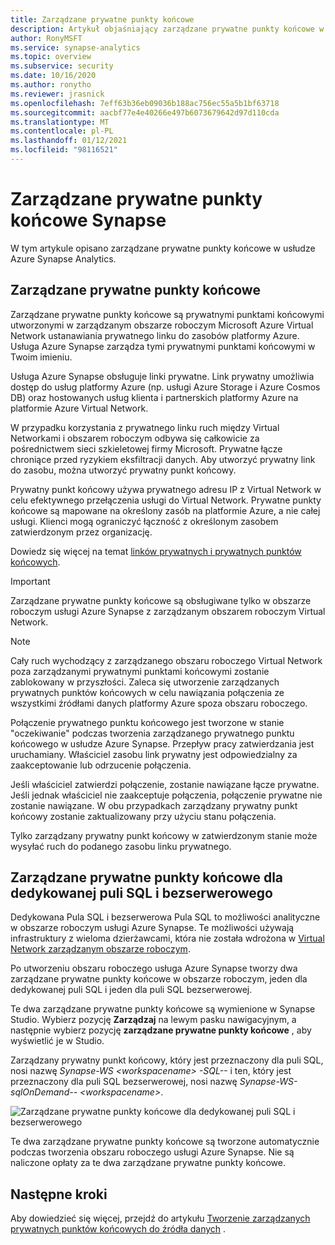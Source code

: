 ```yaml
---
title: Zarządzane prywatne punkty końcowe
description: Artykuł objaśniający zarządzane prywatne punkty końcowe w usłudze Azure Synapse Analytics
author: RonyMSFT
ms.service: synapse-analytics
ms.topic: overview
ms.subservice: security
ms.date: 10/16/2020
ms.author: ronytho
ms.reviewer: jrasnick
ms.openlocfilehash: 7eff63b36eb09036b188ac756ec55a5b1bf63718
ms.sourcegitcommit: aacbf77e4e40266e497b6073679642d97d110cda
ms.translationtype: MT
ms.contentlocale: pl-PL
ms.lasthandoff: 01/12/2021
ms.locfileid: "98116521"
---
```

# <a name="synapse-managed-private-endpoints"></a>Zarządzane prywatne punkty końcowe Synapse

W tym artykule opisano zarządzane prywatne punkty końcowe w usłudze Azure Synapse Analytics.

## <a name="managed-private-endpoints"></a>Zarządzane prywatne punkty końcowe

Zarządzane prywatne punkty końcowe są prywatnymi punktami końcowymi utworzonymi w zarządzanym obszarze roboczym Microsoft Azure Virtual Network ustanawiania prywatnego linku do zasobów platformy Azure. Usługa Azure Synapse zarządza tymi prywatnymi punktami końcowymi w Twoim imieniu.

Usługa Azure Synapse obsługuje linki prywatne. Link prywatny umożliwia dostęp do usług platformy Azure (np. usługi Azure Storage i Azure Cosmos DB) oraz hostowanych usług klienta i partnerskich platformy Azure na platformie Azure Virtual Network.

W przypadku korzystania z prywatnego linku ruch między Virtual Networkami i obszarem roboczym odbywa się całkowicie za pośrednictwem sieci szkieletowej firmy Microsoft. Prywatne łącze chroniące przed ryzykiem eksfiltracji danych. Aby utworzyć prywatny link do zasobu, można utworzyć prywatny punkt końcowy.

Prywatny punkt końcowy używa prywatnego adresu IP z Virtual Network w celu efektywnego przełączenia usługi do Virtual Network. Prywatne punkty końcowe są mapowane na określony zasób na platformie Azure, a nie całej usługi. Klienci mogą ograniczyć łączność z określonym zasobem zatwierdzonym przez organizację. 

Dowiedz się więcej na temat [linków prywatnych i prywatnych punktów końcowych](../../private-link/index.yml).

>[!IMPORTANT]
>Zarządzane prywatne punkty końcowe są obsługiwane tylko w obszarze roboczym usługi Azure Synapse z zarządzanym obszarem roboczym Virtual Network.

>[!NOTE]
>Cały ruch wychodzący z zarządzanego obszaru roboczego Virtual Network poza zarządzanymi prywatnymi punktami końcowymi zostanie zablokowany w przyszłości. Zaleca się utworzenie zarządzanych prywatnych punktów końcowych w celu nawiązania połączenia ze wszystkimi źródłami danych platformy Azure spoza obszaru roboczego. 

Połączenie prywatnego punktu końcowego jest tworzone w stanie "oczekiwanie" podczas tworzenia zarządzanego prywatnego punktu końcowego w usłudze Azure Synapse. Przepływ pracy zatwierdzania jest uruchamiany. Właściciel zasobu link prywatny jest odpowiedzialny za zaakceptowanie lub odrzucenie połączenia.

Jeśli właściciel zatwierdzi połączenie, zostanie nawiązane łącze prywatne. Jeśli jednak właściciel nie zaakceptuje połączenia, połączenie prywatne nie zostanie nawiązane. W obu przypadkach zarządzany prywatny punkt końcowy zostanie zaktualizowany przy użyciu stanu połączenia.

Tylko zarządzany prywatny punkt końcowy w zatwierdzonym stanie może wysyłać ruch do podanego zasobu linku prywatnego.

## <a name="managed-private-endpoints-for-dedicated-sql-pool-and-serverless-sql-pool"></a>Zarządzane prywatne punkty końcowe dla dedykowanej puli SQL i bezserwerowego

Dedykowana Pula SQL i bezserwerowa Pula SQL to możliwości analityczne w obszarze roboczym usługi Azure Synapse. Te możliwości używają infrastruktury z wieloma dzierżawcami, która nie została wdrożona w [Virtual Network zarządzanym obszarze roboczym](./synapse-workspace-managed-vnet.md).

Po utworzeniu obszaru roboczego usługa Azure Synapse tworzy dwa zarządzane prywatne punkty końcowe w obszarze roboczym, jeden dla dedykowanej puli SQL i jeden dla puli SQL bezserwerowej. 

Te dwa zarządzane prywatne punkty końcowe są wymienione w Synapse Studio. Wybierz pozycję **Zarządzaj** na lewym pasku nawigacyjnym, a następnie wybierz pozycję **zarządzane prywatne punkty końcowe** , aby wyświetlić je w Studio.

Zarządzany prywatny punkt końcowy, który jest przeznaczony dla puli SQL, nosi nazwę *Synapse-WS \<workspacename\> -SQL--* i ten, który jest przeznaczony dla puli SQL bezserwerowej, nosi nazwę *Synapse-WS-sqlOnDemand-- \<workspacename\>*.

![Zarządzane prywatne punkty końcowe dla dedykowanej puli SQL i bezserwerowego](./media/synapse-workspace-managed-private-endpoints/managed-pe-for-sql-1.png)

Te dwa zarządzane prywatne punkty końcowe są tworzone automatycznie podczas tworzenia obszaru roboczego usługi Azure Synapse. Nie są naliczone opłaty za te dwa zarządzane prywatne punkty końcowe.

## <a name="next-steps"></a>Następne kroki

Aby dowiedzieć się więcej, przejdź do artykułu [Tworzenie zarządzanych prywatnych punktów końcowych do źródła danych](./how-to-create-managed-private-endpoints.md) .